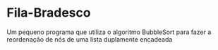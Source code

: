 # Fila-Bradesco
Um pequeno programa que utiliza o algoritmo BubbleSort para fazer a reordenação de nós de uma lista duplamente encadeada
